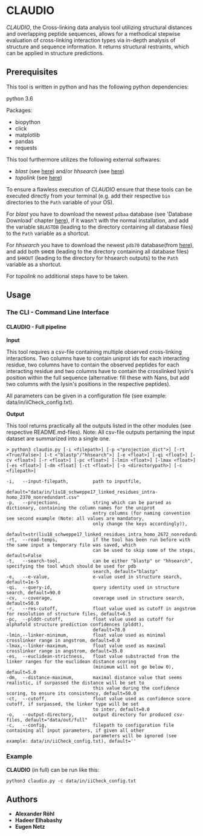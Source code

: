 # CLAUDIO 

*CLAUDIO*, the Cross-linking data analysis tool utilizing structural distances and overlapping peptide sequences, allows
for a methodical stepwise evaluation of cross-linking interaction types via in-depth analysis of structure and sequence 
information. It returns structural restraints, which can be applied in structure predictions. 

## Prerequisites

This tool is written in python and has the following python dependencies:

python 3.6

Packages:
* biopython
* click
* matplotlib
* pandas
* requests

This tool furthermore utilizes the following external softwares:
* *blast* (see [here](https://www.ncbi.nlm.nih.gov/books/NBK52640/)) and/or 
*hhsearch* (see [here](https://github.com/soedinglab/hh-suite))
* *topolink* (see [here](http://leandro.iqm.unicamp.br/topolink/download.shtml))

To ensure a flawless execution of *CLAUDIO* ensure that these tools can be executed directly from your terminal 
(e.g. add their respective `bin` directories to the `Path` variable of your OS).

For *blast* you have to download the newest `pdbaa` database (see 'Database Download' chapter 
[here](https://www.ncbi.nlm.nih.gov/books/NBK52640/)), if it wasn't with the normal installation, and add 
the variable `$BLASTDB` (leading to the directory containing all database files) to the `Path` variable as a 
shortcut.

For *hhsearch* you have to download the newest `pdb70` 
database(from [here](https://wwwuser.gwdg.de/~compbiol/data/hhsuite/databases/hhsuite_dbs/pdb70_from_mmcif_220313.tar.gz)), 
and add both `$HHDB` (leading to the directory containing all database files) and `$HHOUT` (leading to the directory for
hhsearch outputs) to the `Path` variable as a shortcut.

For *topolink* no additional steps have to be taken.

## Usage

### The CLI - Command Line Interface
#### CLAUDIO - Full pipeline
**Input**

This tool requires a csv-file containing multiple observed cross-linking interactions. Two columns have to contain 
uniprot ids for each interacting residue, two columns have to contain the observed peptides for each interacting residue
and two columns have to contain the crosslinked lysin's position within the full sequence (alternative: fill these with
Nans, but add two columns with the lysin's positions in the respective peptides).

All parameters can be given in a configuration file (see example: data/in/iiCheck_config.txt).

**Output**

This tool returns practically all the outputs listed in the other modules (see respective README.md-files).
Note: All csv-file outputs pertaining the input dataset are summarized into a single one.
```
> python3 claudio.py [-i <filepath>] [-p <"projection_dict">] [-rt <True/False>] [-t <"blastp"/"hhsearch">] [-e <float>] [-qi <float>] [-cv <float>] [-r <float>] [-pc <float>] [-lmin <float>] [-lmax <float>] [-es <float>] [-dm <float] [-ct <float>] [-o <directorypath>] [-c <filepath>] 

-i,   --input-filepath,         path to inputfile,
                                default="data/in/liu18_schweppe17_linked_residues_intra-homo_2370_nonredundant.csv"
-p,   --projections,            string which can be parsed as dictionary, containing the column names for the uniprot 
                                entry columns (for naming convention see second example (Note: all values are mandatory,
                                only change the keys accordingly)),
                                default=str(liu18_schweppe17_linked_residues_intra_homo_2672_nonredundant)
-rt,  --read-temps,             if the tool has been run before with the same input a temporary file was saved, which
                                can be used to skip some of the steps, default=False
-t,   --search-tool,            can be either "blastp" or "hhsearch", specifying the tool which should be used for pdb 
                                search, default="blastp"
-e,   --e-value,                e-value used in structure search, default=1e-5
-qi,  --query-id,               query identity used in structure search, default=90.0
-cv,  --coverage,               coverage used in structure search, default=50.0
-r,   --res-cutoff,             float value used as cutoff in angstrom for resolution of structure files, default=6.5
-pc,  --plddt-cutoff,           float value used as cutoff for alphafold structure prediction confidences (plddt), 
                                default=70.0  
-lmin,--linker-minimum,         float value used as minimal crosslinker range in angstrom, default=0.0
-lmax,--linker-maximum,         float value used as maximal crosslinker range in angstrom, default=35.0
-es,  --euclidean-strictness,   float value substracted from the linker ranges for the euclidean distance scoring
                                (minimum will not go below 0), default=5.0
-dm,  --distance-maximum,       maximal distance value that seems realistic, if surpassed the distance will be set to 
                                this value during the confidence scoring, to ensure its consistency, default=50.0
-ct,  --cutoff,                 float value used as confidence score cutoff, if surpassed, the linker type will be set 
                                to inter, default=0.0  
-o,   --output-directory,       output directory for produced csv-files, default="data/out/full"
-c,   --config,                 filepath to configuration file containing all input parameters, if given all other 
                                parameters will be ignored (see example: data/in/iiCheck_config.txt), default=''
```

### Example
**CLAUDIO** (in full) can be run like this:
```
python3 claudio.py -c data/in/iiCheck_config.txt
```

## Authors

* **Alexander Röhl**
* **Hadeer Elhabashy**
* **Eugen Netz**

